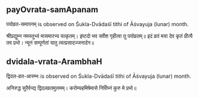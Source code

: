## payOvrata-samApanam

पयोव्रत-समापनम् is observed on Śukla-Dvādaśī tithi of Āśvayuja (lunar) month.



श्रीप्रद्युम्न नमस्तुभ्यं मासमारभ्य यत्कृतम्। इष्टदो भव सर्वेश गृहीत्वा तु पयोव्रतम्॥ इदं व्रतं मया देव कृतं प्रीत्यै तव प्रभो। न्यूनं सम्पूर्णतां यातु त्वत्प्रसादज्जनार्दन॥

## dvidala-vrata-ArambhaH

द्विदल-व्रत-आरम्भः is observed on Śukla-Dvādaśī tithi of Āśvayuja (lunar) month.



अनिरुद्ध सुरैर्वन्द्य द्विदलव्रतमुत्तमम्।
करोम्यहमिषेमासे निर्विघ्नं कुरु मे प्रभो॥

